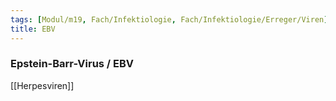 ```yaml
---
tags: [Modul/m19, Fach/Infektiologie, Fach/Infektiologie/Erreger/Viren]
title: EBV
---
```

### Epstein-Barr-Virus / EBV

[[Herpesviren]]